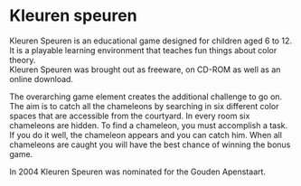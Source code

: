 <!--
  id: 2253
  slug: kleuren-speuren
  type: fortpolio
  excerpt: <p>Kleuren Speuren is an educational game designed for children aged 6 to 12. I was involved in the entire process from concept to development. My main job was doing all the illustrations and the programming.</p>
  categories: game, illustration, graphic design, UX
  tags: graphic design, illustration, interaction design, game, Director, Lingo, concept
  clients: Sikkens Foundation
  collaboration: Shapers, Lea Jurida, Centraal Museum
  prizes: 
  thumbnail: kleurenspeuren2.jpg
  image: kleurenspeuren2.jpg
  images: kleurenspeuren5.jpg, kleurenspeuren.jpg, kleurenspeuren0.jpg, kleurenspeuren1.jpg, kleurenspeuren2.jpg, kleurenspeuren3.jpg, kleurenspeuren4.jpg
  inCv: true
  inPortfolio: true
  dateFrom: 2002-01-01
  dateTo: 2003-01-01
-->

# Kleuren speuren

<p>Kleuren Speuren is an educational game designed for children aged 6 to 12.<br />
It is a playable learning environment that teaches fun things about color theory.<br />
Kleuren Speuren was brought out as freeware, on CD-ROM as well as an online download.</p>
<p>The overarching game element creates the additional challenge to go on. The aim is to catch all the chameleons by searching in six different color spaces that are accessible from the courtyard. In every room six chameleons are hidden. To find a chameleon, you must accomplish a task. If you do it well, the chameleon appears and you can catch him. When all chameleons are caught you will have the best chance of winning the bonus game. </p>
<p>In 2004 Kleuren Speuren was nominated for the Gouden Apenstaart.</p>
